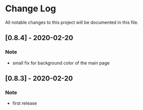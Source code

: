 # Change Log

All notable changes to this project will be documented in this file.

## [0.8.4] - 2020-02-20

### Note

- small fix for background color of the main page

## [0.8.3] - 2020-02-20

### Note

- first release